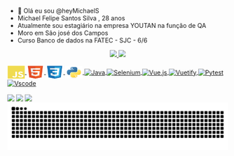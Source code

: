 
- 👋 Olá eu sou @heyMichaelS 
- Michael Felipe Santos Silva , 28 anos
- Atualmente sou estagiário na empresa YOUTAN na função de QA
- Moro em São josé dos Campos
- Curso Banco de dados na FATEC - SJC - 6/6 


<div align="center">
  <a href="https://github.com/heyMichaelS">
  <img height="150em" src="https://github-readme-stats.vercel.app/api?username=heyMichaelS&show_icons=true&theme=dark&include_all_commits=true&count_private=true"/>
  <img height="120em" src="https://github-readme-stats.vercel.app/api/top-langs/?username=heyMichaelS&layout=compact&langs_count=7&theme=dark"/>
</div>
<div style="display: inline_block"><br>
  <img align="center" alt="Js" height="30" width="40" src="https://raw.githubusercontent.com/devicons/devicon/master/icons/javascript/javascript-plain.svg">
  <img align="center" alt="HTML" height="30" width="40" src="https://raw.githubusercontent.com/devicons/devicon/master/icons/html5/html5-original.svg">
  <img align="center" alt="CSS" height="30" width="40" src="https://raw.githubusercontent.com/devicons/devicon/master/icons/css3/css3-original.svg">
  <img align="center" alt="Python" height="30" width="40" src="https://raw.githubusercontent.com/devicons/devicon/master/icons/python/python-original.svg">
  <img align="center" alt="Java" height="30" width="40"  src="https://cdn.jsdelivr.net/gh/devicons/devicon/icons/java/java-original-wordmark.svg" />
  <img align="center" alt="Selenium" height="30" width="40" src="https://cdn.jsdelivr.net/gh/devicons/devicon/icons/selenium/selenium-original.svg" />
  <img align="center" alt="Vue.js" height="30" width="40"src="https://cdn.jsdelivr.net/gh/devicons/devicon/icons/vuejs/vuejs-original-wordmark.svg" />
  <img align="center" alt="Vuetify" height="30" width="40" src="https://cdn.jsdelivr.net/gh/devicons/devicon/icons/vuetify/vuetify-original.svg" />
  <img align="center" alt="Pytest" height="30" width="40" src="https://cdn.jsdelivr.net/gh/devicons/devicon/icons/pytest/pytest-original-wordmark.svg" />
  <img align="center" alt="Vscode" height="30" width="40" src="https://cdn.jsdelivr.net/gh/devicons/devicon/icons/vscode/vscode-original-wordmark.svg" />
</div>
  <br>
  
<div> 
  <a href="https://instagram.com/michaeeltyr" target="_blank"><img src="https://img.shields.io/badge/-Instagram-%23E4405F?style=for-the-badge&logo=instagram&logoColor=white" target="_blank"></a> 
  <a href = "michaelfelipe180@gmail.com"><img src="https://img.shields.io/badge/-Gmail-%23333?style=for-the-badge&logo=gmail&logoColor=white" target="_blank"></a>
  <a href="https://www.linkedin.com/in//michael-felipe-573b64167/" target="_blank"><img src="https://img.shields.io/badge/-LinkedIn-%230077B5?style=for-the-badge&logo=linkedin&logoColor=white" target="_blank"></a> 
</div>
  


 <picture>
  <source media="(prefers-color-scheme: dark)" srcset="https://raw.githubusercontent.com/heyMichaelS/heyMichaelS/output/github-contribution-grid-snake-dark.svg">
  <source media="(prefers-color-scheme: light)" srcset="https://raw.githubusercontent.com/heyMichaelS/heyMichaelS/output/github-contribution-grid-snake.svg">
  <img alt="github contribution grid snake animation" src="https://raw.githubusercontent.com/heyMichaelS/heyMichaelS/output/github-contribution-grid-snake.svg">
</picture>
